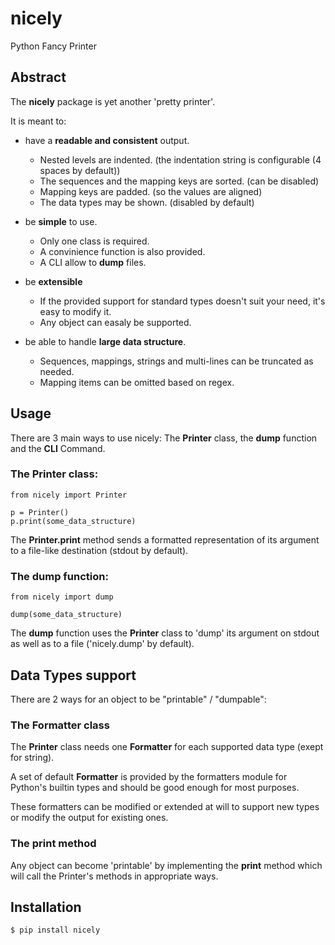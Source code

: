 # nicely

Python Fancy Printer

## Abstract

The **nicely** package is yet another 'pretty printer'.

It is meant to:

* have a **readable and consistent** output.
    - Nested levels are indented. (the indentation string is configurable (4 spaces by default))
    - The sequences and the mapping keys are sorted. (can be disabled)
    - Mapping keys are padded. (so the values are aligned)
    - The data types may be shown. (disabled by default)

* be **simple** to use.
    - Only one class is required.
    - A convinience function is also provided.
    - A CLI allow to **dump** files.

* be **extensible**
    - If the provided support for standard types doesn't suit your need, it's easy to modify it.
    - Any object can easaly be supported.

* be able to handle **large data structure**.
    - Sequences, mappings, strings and multi-lines can be truncated as needed.
    - Mapping items can be omitted based on regex.


## Usage

There are 3 main ways to use nicely: The **Printer** class, the **dump** function and the **CLI** Command.

### The Printer class:

    from nicely import Printer

    p = Printer()
    p.print(some_data_structure)

The **Printer.print** method sends a formatted representation of its argument to a file-like destination (stdout by default).

### The dump function:

    from nicely import dump

    dump(some_data_structure)

The **dump** function uses the **Printer** class to 'dump' its argument on stdout as well as to a file ('nicely.dump' by default).


## Data Types support

There are 2 ways for an object to be "printable" / "dumpable":

### The Formatter class

The **Printer** class needs one **Formatter** for each supported data type (exept for string).

A set of default **Formatter** is provided by the formatters module for Python's builtin types and should be good enough for most purposes.

These formatters can be modified or extended at will to support new types or modify the output for existing ones.

### The __print__ method

Any object can become 'printable' by implementing the **__print__** method which will call the Printer's methods in appropriate ways.

## Installation

    $ pip install nicely
